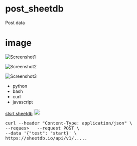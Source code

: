 # post_sheetdb
Post data

# image
![Screenshot1](https://user-images.githubusercontent.com/109140672/213294217-210b22c4-d294-42d2-98d6-3bb5d53e4e04.png)

![Screenshot2](https://user-images.githubusercontent.com/109140672/213294260-443f9740-f1a7-4b74-b3e8-ba218db5a2f2.png)

![Screenshot3](https://user-images.githubusercontent.com/109140672/213294288-e8e1d42b-d400-4656-9a73-d20dafb5e749.png)

* python
* bash
* curl
* javascript

<a href="https://sheetdb.io">stsrt sheetdb</a> <img style="width: 20px;" src="https://www.uplooder.net/img/image/36/3471c905319c23c573d4953fd90ad16b/index.png">

<pre>curl --header "Content-Type: application/json" \
--reques>   --request POST \
--data '{"test": "start}' \
https://sheetdb.io/api/v1/.....</pre>
